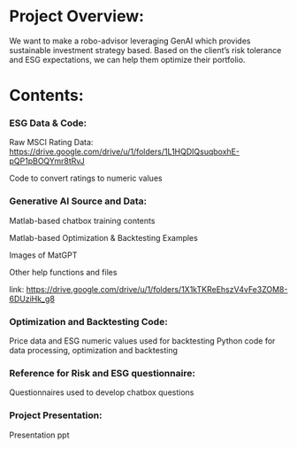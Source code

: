 # Project Overview:
We want to make a robo-advisor leveraging GenAI which provides sustainable investment strategy based. Based on the client’s risk tolerance and ESG expectations, we can help them optimize their portfolio.

# Contents:

### ESG Data & Code: 
Raw MSCI Rating Data: https://drive.google.com/drive/u/1/folders/1L1HQDIQsuqboxhE-pQP1pBOQYmr8tRvJ

Code to convert ratings to numeric values

### Generative AI Source and Data: 
Matlab-based chatbox training contents

Matlab-based Optimization & Backtesting Examples

Images of MatGPT

Other help functions and files

link: https://drive.google.com/drive/u/1/folders/1X1kTKReEhszV4vFe3ZOM8-6DUziHk_g8

### Optimization and Backtesting Code:
Price data and ESG numeric values used for backtesting
Python code for data processing, optimization and backtesting

### Reference for Risk and ESG questionnaire:
Questionnaires used to develop chatbox questions


### Project Presentation:
Presentation ppt
